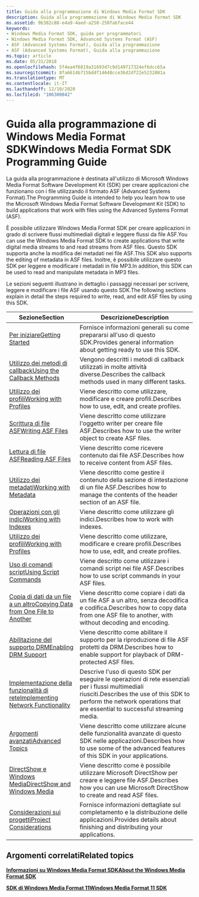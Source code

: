 ```yaml
---
title: Guida alla programmazione di Windows Media Format SDK
description: Guida alla programmazione di Windows Media Format SDK
ms.assetid: 9b382c88-e4a9-4aed-a250-250fabface44
keywords:
- Windows Media Format SDK, guida per programmatori
- Windows Media Format SDK, Advanced Systems Format (ASF)
- ASF (Advanced Systems Format), Guida alla programmazione
- ASF (Advanced Systems Format), Guida alla programmazione
ms.topic: article
ms.date: 05/31/2018
ms.openlocfilehash: 5f4ea4f6819a31693d7c9d149717324ef6dcc65a
ms.sourcegitcommit: 8fa6614b715bddf14648cce36d2df22e5232801a
ms.translationtype: MT
ms.contentlocale: it-IT
ms.lasthandoff: 12/10/2020
ms.locfileid: "106300842"
---
```

# <a name="windows-media-format-sdk-programming-guide"></a><span data-ttu-id="e42b9-107">Guida alla programmazione di Windows Media Format SDK</span><span class="sxs-lookup"><span data-stu-id="e42b9-107">Windows Media Format SDK Programming Guide</span></span>

<span data-ttu-id="e42b9-108">La guida alla programmazione è destinata all'utilizzo di Microsoft Windows Media Format Software Development Kit (SDK) per creare applicazioni che funzionano con i file utilizzando il formato ASF (Advanced Systems Format).</span><span class="sxs-lookup"><span data-stu-id="e42b9-108">The Programming Guide is intended to help you learn how to use the Microsoft Windows Media Format Software Development Kit (SDK) to build applications that work with files using the Advanced Systems Format (ASF).</span></span>

<span data-ttu-id="e42b9-109">È possibile utilizzare Windows Media Format SDK per creare applicazioni in grado di scrivere flussi multimediali digitali e leggere flussi da file ASF.</span><span class="sxs-lookup"><span data-stu-id="e42b9-109">You can use the Windows Media Format SDK to create applications that write digital media streams to and read streams from ASF files.</span></span> <span data-ttu-id="e42b9-110">Questo SDK supporta anche la modifica dei metadati nei file ASF.</span><span class="sxs-lookup"><span data-stu-id="e42b9-110">This SDK also supports the editing of metadata in ASF files.</span></span> <span data-ttu-id="e42b9-111">Inoltre, è possibile utilizzare questo SDK per leggere e modificare i metadati in file MP3.</span><span class="sxs-lookup"><span data-stu-id="e42b9-111">In addition, this SDK can be used to read and manipulate metadata in MP3 files.</span></span>

<span data-ttu-id="e42b9-112">Le sezioni seguenti illustrano in dettaglio i passaggi necessari per scrivere, leggere e modificare i file ASF usando questo SDK.</span><span class="sxs-lookup"><span data-stu-id="e42b9-112">The following sections explain in detail the steps required to write, read, and edit ASF files by using this SDK.</span></span>



| <span data-ttu-id="e42b9-113">Sezione</span><span class="sxs-lookup"><span data-stu-id="e42b9-113">Section</span></span>                                                                            | <span data-ttu-id="e42b9-114">Descrizione</span><span class="sxs-lookup"><span data-stu-id="e42b9-114">Description</span></span>                                                                                                       |
|------------------------------------------------------------------------------------|-------------------------------------------------------------------------------------------------------------------|
| [<span data-ttu-id="e42b9-115">Per iniziare</span><span class="sxs-lookup"><span data-stu-id="e42b9-115">Getting Started</span></span>](getting-started.md)                                             | <span data-ttu-id="e42b9-116">Fornisce informazioni generali su come prepararsi all'uso di questo SDK.</span><span class="sxs-lookup"><span data-stu-id="e42b9-116">Provides general information about getting ready to use this SDK.</span></span>                                                 |
| [<span data-ttu-id="e42b9-117">Utilizzo dei metodi di callback</span><span class="sxs-lookup"><span data-stu-id="e42b9-117">Using the Callback Methods</span></span>](using-the-callback-methods.md)                       | <span data-ttu-id="e42b9-118">Vengono descritti i metodi di callback utilizzati in molte attività diverse.</span><span class="sxs-lookup"><span data-stu-id="e42b9-118">Describes the callback methods used in many different tasks.</span></span>                                                      |
| [<span data-ttu-id="e42b9-119">Utilizzo dei profili</span><span class="sxs-lookup"><span data-stu-id="e42b9-119">Working with Profiles</span></span>](working-with-profiles.md)                                 | <span data-ttu-id="e42b9-120">Viene descritto come utilizzare, modificare e creare profili.</span><span class="sxs-lookup"><span data-stu-id="e42b9-120">Describes how to use, edit, and create profiles.</span></span>                                                                  |
| [<span data-ttu-id="e42b9-121">Scrittura di file ASF</span><span class="sxs-lookup"><span data-stu-id="e42b9-121">Writing ASF Files</span></span>](writing-asf-files.md)                                         | <span data-ttu-id="e42b9-122">Viene descritto come utilizzare l'oggetto writer per creare file ASF.</span><span class="sxs-lookup"><span data-stu-id="e42b9-122">Describes how to use the writer object to create ASF files.</span></span>                                                       |
| [<span data-ttu-id="e42b9-123">Lettura di file ASF</span><span class="sxs-lookup"><span data-stu-id="e42b9-123">Reading ASF Files</span></span>](reading-asf-files.md)                                         | <span data-ttu-id="e42b9-124">Viene descritto come ricevere contenuto dai file ASF.</span><span class="sxs-lookup"><span data-stu-id="e42b9-124">Describes how to receive content from ASF files.</span></span>                                                                  |
| [<span data-ttu-id="e42b9-125">Utilizzo dei metadati</span><span class="sxs-lookup"><span data-stu-id="e42b9-125">Working with Metadata</span></span>](working-with-metadata.md)                                 | <span data-ttu-id="e42b9-126">Viene descritto come gestire il contenuto della sezione di intestazione di un file ASF.</span><span class="sxs-lookup"><span data-stu-id="e42b9-126">Describes how to manage the contents of the header section of an ASF file.</span></span>                                        |
| [<span data-ttu-id="e42b9-127">Operazioni con gli indici</span><span class="sxs-lookup"><span data-stu-id="e42b9-127">Working with Indexes</span></span>](working-with-indexes.md)                                   | <span data-ttu-id="e42b9-128">Viene descritto come utilizzare gli indici.</span><span class="sxs-lookup"><span data-stu-id="e42b9-128">Describes how to work with indexes.</span></span>                                                                               |
| [<span data-ttu-id="e42b9-129">Utilizzo dei profili</span><span class="sxs-lookup"><span data-stu-id="e42b9-129">Working with Profiles</span></span>](working-with-profiles.md)                                 | <span data-ttu-id="e42b9-130">Viene descritto come utilizzare, modificare e creare profili.</span><span class="sxs-lookup"><span data-stu-id="e42b9-130">Describes how to use, edit, and create profiles.</span></span>                                                                  |
| [<span data-ttu-id="e42b9-131">Uso di comandi script</span><span class="sxs-lookup"><span data-stu-id="e42b9-131">Using Script Commands</span></span>](using-script-commands.md)                                 | <span data-ttu-id="e42b9-132">Viene descritto come utilizzare i comandi script nei file ASF.</span><span class="sxs-lookup"><span data-stu-id="e42b9-132">Describes how to use script commands in your ASF files.</span></span>                                                           |
| [<span data-ttu-id="e42b9-133">Copia di dati da un file a un altro</span><span class="sxs-lookup"><span data-stu-id="e42b9-133">Copying Data from One File to Another</span></span>](copying-data-from-one-file-to-another.md) | <span data-ttu-id="e42b9-134">Viene descritto come copiare i dati da un file ASF a un altro, senza decodifica e codifica.</span><span class="sxs-lookup"><span data-stu-id="e42b9-134">Describes how to copy data from one ASF file to another, with without decoding and encoding.</span></span>                      |
| [<span data-ttu-id="e42b9-135">Abilitazione del supporto DRM</span><span class="sxs-lookup"><span data-stu-id="e42b9-135">Enabling DRM Support</span></span>](enabling-drm-support.md)                                   | <span data-ttu-id="e42b9-136">Viene descritto come abilitare il supporto per la riproduzione di file ASF protetti da DRM.</span><span class="sxs-lookup"><span data-stu-id="e42b9-136">Describes how to enable support for playback of DRM-protected ASF files.</span></span>                                          |
| [<span data-ttu-id="e42b9-137">Implementazione della funzionalità di rete</span><span class="sxs-lookup"><span data-stu-id="e42b9-137">Implementing Network Functionality</span></span>](implementing-network-functionality.md)       | <span data-ttu-id="e42b9-138">Descrive l'uso di questo SDK per eseguire le operazioni di rete essenziali per i flussi multimediali riusciti.</span><span class="sxs-lookup"><span data-stu-id="e42b9-138">Describes the use of this SDK to perform the network operations that are essential to successful streaming media.</span></span> |
| [<span data-ttu-id="e42b9-139">Argomenti avanzati</span><span class="sxs-lookup"><span data-stu-id="e42b9-139">Advanced Topics</span></span>](advanced-topics.md)                                             | <span data-ttu-id="e42b9-140">Viene descritto come utilizzare alcune delle funzionalità avanzate di questo SDK nelle applicazioni.</span><span class="sxs-lookup"><span data-stu-id="e42b9-140">Describes how to use some of the advanced features of this SDK in your applications.</span></span>                              |
| [<span data-ttu-id="e42b9-141">DirectShow e Windows Media</span><span class="sxs-lookup"><span data-stu-id="e42b9-141">DirectShow and Windows Media</span></span>](directshow-and-windows-media.md)                   | <span data-ttu-id="e42b9-142">Viene descritto come è possibile utilizzare Microsoft DirectShow per creare e leggere file ASF.</span><span class="sxs-lookup"><span data-stu-id="e42b9-142">Describes how you can use Microsoft DirectShow to create and read ASF files.</span></span>                                      |
| [<span data-ttu-id="e42b9-143">Considerazioni sui progetti</span><span class="sxs-lookup"><span data-stu-id="e42b9-143">Project Considerations</span></span>](project-considerations.md)                               | <span data-ttu-id="e42b9-144">Fornisce informazioni dettagliate sul completamento e la distribuzione delle applicazioni.</span><span class="sxs-lookup"><span data-stu-id="e42b9-144">Provides details about finishing and distributing your applications.</span></span>                                              |



 

## <a name="related-topics"></a><span data-ttu-id="e42b9-145">Argomenti correlati</span><span class="sxs-lookup"><span data-stu-id="e42b9-145">Related topics</span></span>

<dl> <dt>

[<span data-ttu-id="e42b9-146">**Informazioni su Windows Media Format SDK**</span><span class="sxs-lookup"><span data-stu-id="e42b9-146">**About the Windows Media Format SDK**</span></span>](about-the-windows-media-format-sdk.md)
</dt> <dt>

[<span data-ttu-id="e42b9-147">**SDK di Windows Media Format 11**</span><span class="sxs-lookup"><span data-stu-id="e42b9-147">**Windows Media Format 11 SDK**</span></span>](windows-media-format-11-sdk.md)
</dt> </dl>

 

 




